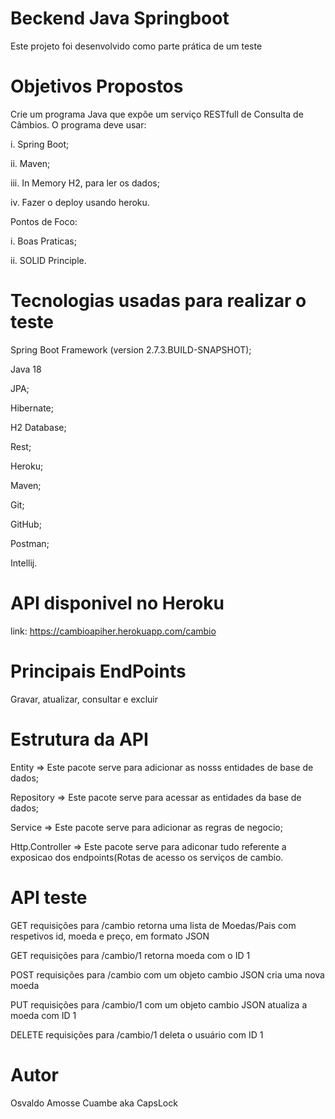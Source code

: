 # Beckend Java Springboot
Este projeto foi desenvolvido como parte prática de um teste

# Objetivos Propostos
Crie um programa Java que expõe um serviço RESTfull de Consulta de Câmbios.
O programa deve usar:

i.      Spring Boot;

ii.     Maven;

iii.    In Memory H2, para ler os dados;

iv.     Fazer o deploy usando heroku.

Pontos de Foco:

i.      Boas Praticas;

ii.      SOLID Principle.

# Tecnologias usadas para realizar o teste

Spring Boot Framework (version 2.7.3.BUILD-SNAPSHOT);

Java 18

JPA;

Hibernate;

H2 Database;

Rest;

Heroku;

Maven;

Git;

GitHub;

Postman;

Intellij.


# API disponivel no Heroku
link: https://cambioapiher.herokuapp.com/cambio

# Principais EndPoints
Gravar, atualizar, consultar e excluir

# Estrutura da API
Entity => Este pacote serve para adicionar as nosss entidades de base de dados;

Repository => Este pacote serve para acessar as entidades da base de dados;

Service => Este pacote serve para adicionar as regras de negocio;

Http.Controller => Este pacote serve para adiconar tudo referente a exposicao dos endpoints(Rotas de acesso os serviços de cambio.

# API teste
GET requisições para /cambio retorna uma lista de Moedas/Pais com respetivos id, moeda e preço, em formato JSON

GET requisições para /cambio/1 retorna moeda com o ID 1

POST requisições para /cambio com um objeto cambio JSON cria uma nova moeda

PUT requisições para /cambio/1 com um objeto cambio JSON atualiza a moeda com ID 1

DELETE requisições para /cambio/1 deleta o usuário com ID 1



# Autor
Osvaldo Amosse Cuambe aka CapsLock

